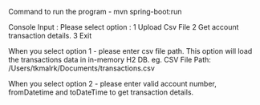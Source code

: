Command to run the program - 
mvn spring-boot:run

Console Input : 
Please select option :
1 Upload Csv File
2 Get account transaction details.
3 Exit

When you select option 1 - please enter csv file path. This option will load the transactions data in in-memory H2 DB.
eg.
CSV File Path:
/Users/tkmalrk/Documents/transactions.csv



When you select option 2 - please enter valid account number, fromDatetime and toDateTime to get transaction details.

